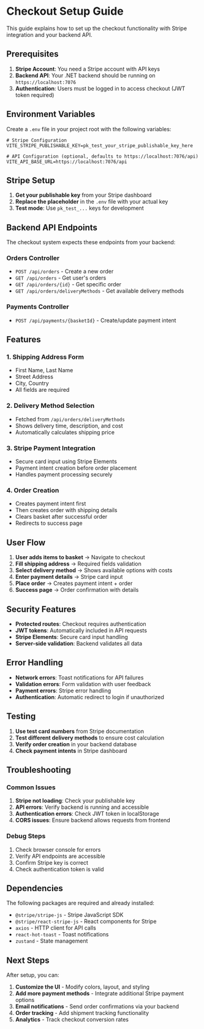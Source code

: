 # Checkout Setup Guide

This guide explains how to set up the checkout functionality with Stripe integration and your backend API.

## Prerequisites

1. **Stripe Account**: You need a Stripe account with API keys
2. **Backend API**: Your .NET backend should be running on `https://localhost:7076`
3. **Authentication**: Users must be logged in to access checkout (JWT token required)

## Environment Variables

Create a `.env` file in your project root with the following variables:

```env
# Stripe Configuration
VITE_STRIPE_PUBLISHABLE_KEY=pk_test_your_stripe_publishable_key_here

# API Configuration (optional, defaults to https://localhost:7076/api)
VITE_API_BASE_URL=https://localhost:7076/api
```

## Stripe Setup

1. **Get your publishable key** from your Stripe dashboard
2. **Replace the placeholder** in the `.env` file with your actual key
3. **Test mode**: Use `pk_test_...` keys for development

## Backend API Endpoints

The checkout system expects these endpoints from your backend:

### Orders Controller
- `POST /api/orders` - Create a new order
- `GET /api/orders` - Get user's orders
- `GET /api/orders/{id}` - Get specific order
- `GET /api/orders/deliveryMethods` - Get available delivery methods

### Payments Controller
- `POST /api/payments/{basketId}` - Create/update payment intent

## Features

### 1. Shipping Address Form
- First Name, Last Name
- Street Address
- City, Country
- All fields are required

### 2. Delivery Method Selection
- Fetched from `/api/orders/deliveryMethods`
- Shows delivery time, description, and cost
- Automatically calculates shipping price

### 3. Stripe Payment Integration
- Secure card input using Stripe Elements
- Payment intent creation before order placement
- Handles payment processing securely

### 4. Order Creation
- Creates payment intent first
- Then creates order with shipping details
- Clears basket after successful order
- Redirects to success page

## User Flow

1. **User adds items to basket** → Navigate to checkout
2. **Fill shipping address** → Required fields validation
3. **Select delivery method** → Shows available options with costs
4. **Enter payment details** → Stripe card input
5. **Place order** → Creates payment intent + order
6. **Success page** → Order confirmation with details

## Security Features

- **Protected routes**: Checkout requires authentication
- **JWT tokens**: Automatically included in API requests
- **Stripe Elements**: Secure card input handling
- **Server-side validation**: Backend validates all data

## Error Handling

- **Network errors**: Toast notifications for API failures
- **Validation errors**: Form validation with user feedback
- **Payment errors**: Stripe error handling
- **Authentication**: Automatic redirect to login if unauthorized

## Testing

1. **Use test card numbers** from Stripe documentation
2. **Test different delivery methods** to ensure cost calculation
3. **Verify order creation** in your backend database
4. **Check payment intents** in Stripe dashboard

## Troubleshooting

### Common Issues

1. **Stripe not loading**: Check your publishable key
2. **API errors**: Verify backend is running and accessible
3. **Authentication errors**: Check JWT token in localStorage
4. **CORS issues**: Ensure backend allows requests from frontend

### Debug Steps

1. Check browser console for errors
2. Verify API endpoints are accessible
3. Confirm Stripe key is correct
4. Check authentication token is valid

## Dependencies

The following packages are required and already installed:

- `@stripe/stripe-js` - Stripe JavaScript SDK
- `@stripe/react-stripe-js` - React components for Stripe
- `axios` - HTTP client for API calls
- `react-hot-toast` - Toast notifications
- `zustand` - State management

## Next Steps

After setup, you can:

1. **Customize the UI** - Modify colors, layout, and styling
2. **Add more payment methods** - Integrate additional Stripe payment options
3. **Email notifications** - Send order confirmations via your backend
4. **Order tracking** - Add shipment tracking functionality
5. **Analytics** - Track checkout conversion rates
